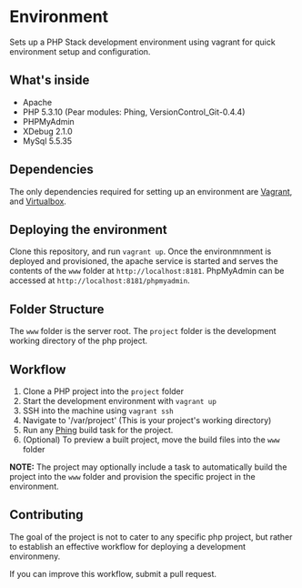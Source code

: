 # Environment

Sets up a PHP Stack development environment using vagrant for quick environment setup and configuration. 

## What's inside
- Apache 
- PHP 5.3.10 (Pear modules: Phing, VersionControl_Git-0.4.4)
- PHPMyAdmin
- XDebug 2.1.0
- MySql 5.5.35
 
## Dependencies
The only dependencies required for setting up an environment are [Vagrant](http://www.vagrantup.com/), and [Virtualbox](https://www.virtualbox.org/).

## Deploying the environment
Clone this repository, and run `vagrant up`. Once the environmnment is deployed and provisioned, the apache service is started and serves the contents of the `www` folder at `http://localhost:8181`. PhpMyAdmin can be accessed at `http://localhost:8181/phpmyadmin`.

## Folder Structure
The `www` folder is the server root.
The `project` folder is the development working directory of the php project. 

## Workflow
1. Clone a PHP project into the `project` folder
2. Start the development environment with `vagrant up`
3. SSH into the machine using `vagrant ssh`
4. Navigate to '/var/project' (This is your project's working directory)
5. Run any [Phing](http://www.phing.info/) build task for the project.
6. (Optional) To preview a built project, move the build files into the `www` folder

**NOTE:**
The project may optionally include a task to automatically build the project into the `www` folder and provision the specific project in the environment.

## Contributing
The goal of the project is not to cater to any specific php project, but rather to establish an effective workflow for deploying a development environmeny.

If you can improve this workflow, submit a pull request. 